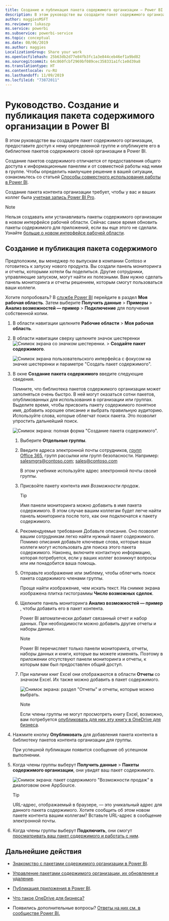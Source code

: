 ```yaml
---
title: Создание и публикация пакета содержимого организации — Power BI
description: В этом руководстве вы создадите пакет содержимого организации, предоставите доступ к нему только определенной группе и опубликуете его в библиотеке пакетов содержимого в Power BI в своей организации.
author: maggiesMSFT
ms.reviewer: lukaszp
ms.service: powerbi
ms.subservice: powerbi-service
ms.topic: conceptual
ms.date: 08/06/2019
ms.author: maggies
LocalizationGroup: Share your work
ms.openlocfilehash: 25b63db2d77e84fb3fc1a3e844ceb46ef1a9bd82
ms.sourcegitcommit: 64c860fcbf2969bf089cec358331a1fc1e0d39a8
ms.translationtype: HT
ms.contentlocale: ru-RU
ms.lasthandoff: 11/09/2019
ms.locfileid: "73872011"
---
```

# <a name="tutorial-create-and-publish-a-power-bi-organizational-content-pack"></a>Руководство. Создание и публикация пакета содержимого организации в Power BI

В этом руководстве вы создадите пакет содержимого организации, предоставите доступ к нему определенной группе и опубликуете его в библиотеке пакетов содержимого своей организации в Power BI.

Создание пакетов содержимого отличается от предоставления общего доступа к информационным панелям и от совместной работы над ними в группе. Чтобы определить наилучшее решение в вашей ситуации, ознакомьтесь со статьей [Способы совместного использования работы в Power BI](service-how-to-collaborate-distribute-dashboards-reports.md).

Создание пакета контента организации требует, чтобы у вас и ваших коллег была [учетная запись Power BI Pro](https://powerbi.microsoft.com/pricing).

> [!NOTE]
> Нельзя создавать или устанавливать пакеты содержимого организации в новом интерфейсе рабочей области. Сейчас самое время обновить пакеты содержимого для приложений, если вы еще этого не сделали. Узнайте [больше о новом интерфейсе рабочей области](service-create-the-new-workspaces.md).

## <a name="create-and-publish-a-content-pack"></a>Создание и публикация пакета содержимого

Предположим, вы менеджер по выпускам в компании Contoso и готовитесь к запуску нового продукта.  Вы создали панель мониторинга и отчеты, которыми хотели бы поделиться. Другие сотрудники, управляющие запуском, могут найти их полезными. Вам нужно сделать панель мониторинга и отчеты решением, которым смогут пользоваться ваши коллеги.

Хотите попробовать? В [службе Power BI](https://powerbi.com) перейдите в раздел **Моя рабочая область**. Затем выберите **Получить данные** > **Примеры** > **Анализ возможностей — пример** > **Подключение** для получения собственной копии.

1. В области навигации щелкните **Рабочие области** > **Моя рабочая область**.

1. В области навигации сверху щелкните значок шестеренки ![Снимок экрана со значком шестеренки](media/service-organizational-content-pack-create-and-publish/cog.png). > **Создайте пакет содержимого**.

   ![Снимок экрана пользовательского интерфейса с фокусом на значке шестеренки и параметре "Создать пакет содержимого".](media/service-organizational-content-pack-create-and-publish/pbi_create_contpk.png)

1. В окне **Создание пакета содержимого** введите следующие сведения.  

   Помните, что библиотека пакетов содержимого организации может заполняться очень быстро. В ней могут оказаться сотни пакетов, опубликованных для использования в организации или группах. Выделите время, чтобы присвоить пакету содержимого понятное имя, добавить хорошее описание и выбрать правильную аудиторию.  Используйте слова, которые облегчат поиск пакета. Это позволит упростить дальнейший поиск.

      ![Снимок экрана: полная форма "Создание пакета содержимого".](media/service-organizational-content-pack-create-and-publish/cpwindow.png)

    1. Выберите **Отдельные группы**.

    1. Введите адреса электронной почты сотрудников, [групп Office 365](https://support.office.com/article/Create-a-group-in-Office-365-7124dc4c-1de9-40d4-b096-e8add19209e9), групп рассылки или групп безопасности. Например: salesmgrs@contoso.com; sales@contoso.com

        В этом учебнике используйте адрес электронной почты своей группы.

    1. Присвойте пакету контента имя *Возможности продаж*.

        > [!TIP]
        > Имя панели мониторинга можно добавить в имя пакета содержимого. В этом случае вашим коллегам будет легче найти панель мониторинга после того, как они подключатся к пакету содержимого.

    1. Рекомендуемые требования Добавьте описание. Оно позволит вашим сотрудникам легко найти нужный пакет содержимого. Помимо описания добавьте ключевые слова, которые ваши коллеги могут использовать для поиска этого пакета содержимого. Наконец, включите контактную информацию, которая потребуется, если у ваших коллег возникнут вопросы или им понадобится ваша помощь.

    1. Отправьте изображение или эмблему, чтобы облегчить поиск пакета содержимого членами группы.

        Проще найти изображение, чем искать текст. На снимке экрана изображена плитка гистограммы **Число возможных сделок**.

    1. Щелкните панель мониторинга **Анализ возможностей — пример** , чтобы добавить его в пакет контента.

        Power BI автоматически добавит связанный отчет и набор данных. При необходимости можно добавить другие отчеты и наборы данных.

       > [!NOTE]
       > Power BI перечисляет только панели мониторинга, отчеты, наборы данных и книги, которые вы можете изменять. Поэтому в приложении отсутствуют панели мониторинга и отчеты, к которым вам был предоставлен общий доступ.

   1. При наличии книг Excel они отображаются в области **Отчеты** со значком Excel. Их также можно добавить в пакет содержимого.

      ![Снимок экрана: раздел "Отчеты" и отчеты, которые можно выбрать.](media/service-organizational-content-pack-create-and-publish/pbi_orgcontpkexcel.png)

      > [!NOTE]
      > Если члены группы не могут просмотреть книгу Excel, возможно, вам потребуется [опубликовать для них эту книгу в OneDrive для бизнеса](https://support.office.com/article/Share-documents-or-folders-in-Office-365-1fe37332-0f9a-4719-970e-d2578da4941c).

1. Нажмите кнопку **Опубликовать** для добавления пакета контента в библиотеку пакетов контента организации для группы.  

   При успешной публикации появится сообщение об успешном выполнении.

1. Когда члены группы выберут **Получить данные** > **Пакеты содержимого организации**, они увидят ваш пакет содержимого.

   ![Снимок экрана: пакет содержимого "Возможности продаж" в диалоговом окне AppSource.](media/service-organizational-content-pack-create-and-publish/powerbi-find-content-pack-organization.png)

   > [!TIP]
   > URL-адрес, отображаемый в браузере, — это уникальный адрес для данного пакета содержимого.  Хотите сообщить об этом новом пакете контента вашим коллегам?  Вставьте URL-адрес в сообщение электронной почты.

1. Когда члены группы выберут **Подключить**, они смогут [просматривать ваш пакет содержимого и работать с ним](service-organizational-content-pack-copy-refresh-access.md).

## <a name="next-steps"></a>Дальнейшие действия

* [Знакомство с пакетами содержимого организации в Power BI](service-organizational-content-pack-introduction.md).

* [Управление пакетами содержимого организации, их обновление и удаление](service-organizational-content-pack-manage-update-delete.md).

* [Публикация приложения в Power BI](service-create-distribute-apps.md).

* [Что такое OneDrive для бизнеса?](https://support.office.com/article/What-is-OneDrive-for-Business-187f90af-056f-47c0-9656-cc0ddca7fdc2)

* Появились дополнительные вопросы? [Ответы на них см. в сообществе Power BI.](https://community.powerbi.com/)
